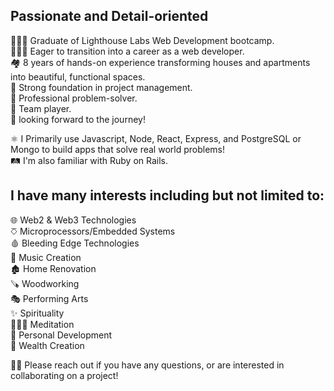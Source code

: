 ## Passionate and Detail-oriented

👨🏼‍🎓 Graduate of Lighthouse Labs Web Development bootcamp.  
👨🏽‍💻 Eager to transition into a career as a web developer.  
🏘 8 years of hands-on experience transforming houses and apartments into beautiful, functional spaces.  
📝 Strong foundation in project management.  
🤔 Professional problem-solver.  
👥 Team player.  
🤩 looking forward to the journey!  

⚛️ I Primarily use Javascript, Node, React, Express, and PostgreSQL or Mongo to build apps that solve real world problems!  
🛤 I'm also familiar with Ruby on Rails.

## I have many interests including but not limited to:

🌐 Web2 & Web3 Technologies  
⎏ Microprocessors/Embedded Systems  
🩸 Bleeding Edge Technologies  
🎹 Music Creation  
🏚 Home Renovation  
🪚 Woodworking  
🎭 Performing Arts  
✨ Spirituality  
🧘🏻‍♂️ Meditation  
🌱 Personal Development  
💸 Wealth Creation  

👋🏻 Please reach out if you have any questions, or are interested in collaborating on a project!

<!---
nathanwiles/nathanwiles is a ✨ special ✨ repository because its `README.md` (this file) appears on your GitHub profile.
You can click the Preview link to take a look at your changes.
--->
